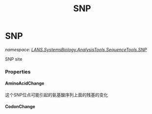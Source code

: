 ﻿---
title: SNP
---

# SNP
_namespace: [LANS.SystemsBiology.AnalysisTools.SequenceTools.SNP](N-LANS.SystemsBiology.AnalysisTools.SequenceTools.SNP.html)_

SNP site



### Properties

#### AminoAcidChange
这个SNP位点可能引起的氨基酸序列上面的残基的变化
#### CodonChange


